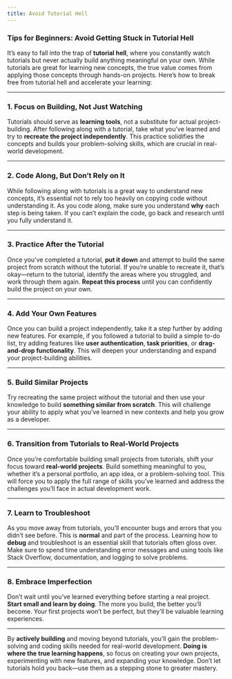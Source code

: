 ```yaml
---
title: Avoid Tutorial Hell
---
```

### **Tips for Beginners: Avoid Getting Stuck in Tutorial Hell**

It’s easy to fall into the trap of **tutorial hell**, where you constantly watch tutorials but never actually build anything meaningful on your own. While tutorials are great for learning new concepts, the true value comes from applying those concepts through hands-on projects. Here’s how to break free from tutorial hell and accelerate your learning:

---

### **1. Focus on Building, Not Just Watching**
Tutorials should serve as **learning tools**, not a substitute for actual project-building. After following along with a tutorial, take what you’ve learned and try to **recreate the project independently**. This practice solidifies the concepts and builds your problem-solving skills, which are crucial in real-world development.

---

### **2. Code Along, But Don’t Rely on It**
While following along with tutorials is a great way to understand new concepts, it’s essential not to rely too heavily on copying code without understanding it. As you code along, make sure you understand **why** each step is being taken. If you can’t explain the code, go back and research until you fully understand it.

---

### **3. Practice After the Tutorial**
Once you’ve completed a tutorial, **put it down** and attempt to build the same project from scratch without the tutorial. If you’re unable to recreate it, that’s okay—return to the tutorial, identify the areas where you struggled, and work through them again. **Repeat this process** until you can confidently build the project on your own.

---

### **4. Add Your Own Features**
Once you can build a project independently, take it a step further by adding new features. For example, if you followed a tutorial to build a simple to-do list, try adding features like **user authentication**, **task priorities**, or **drag-and-drop functionality**. This will deepen your understanding and expand your project-building abilities.

---

### **5. Build Similar Projects**
Try recreating the same project without the tutorial and then use your knowledge to build **something similar from scratch**. This will challenge your ability to apply what you’ve learned in new contexts and help you grow as a developer.

---

### **6. Transition from Tutorials to Real-World Projects**
Once you’re comfortable building small projects from tutorials, shift your focus toward **real-world projects**. Build something meaningful to you, whether it’s a personal portfolio, an app idea, or a problem-solving tool. This will force you to apply the full range of skills you’ve learned and address the challenges you’ll face in actual development work.

---

### **7. Learn to Troubleshoot**
As you move away from tutorials, you’ll encounter bugs and errors that you didn’t see before. This is **normal** and part of the process. Learning how to **debug** and troubleshoot is an essential skill that tutorials often gloss over. Make sure to spend time understanding error messages and using tools like Stack Overflow, documentation, and logging to solve problems.

---

### **8. Embrace Imperfection**
Don’t wait until you’ve learned everything before starting a real project. **Start small and learn by doing**. The more you build, the better you’ll become. Your first projects won’t be perfect, but they’ll be valuable learning experiences.

---

By **actively building** and moving beyond tutorials, you’ll gain the problem-solving and coding skills needed for real-world development. **Doing is where the true learning happens**, so focus on creating your own projects, experimenting with new features, and expanding your knowledge. Don’t let tutorials hold you back—use them as a stepping stone to greater mastery.
